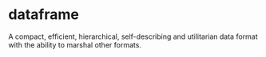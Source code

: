 dataframe
=========

A compact, efficient, hierarchical, self-describing and utilitarian data format with the ability to marshal other formats.
